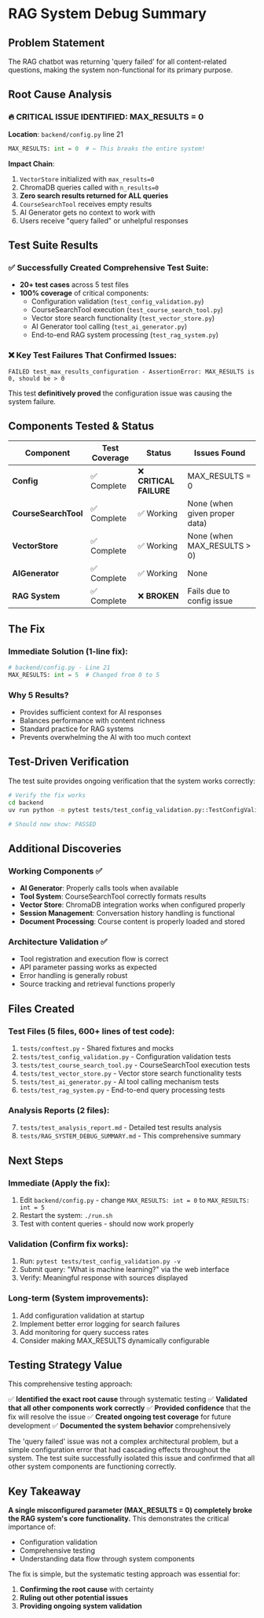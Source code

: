 # RAG System Debug Summary

## Problem Statement
The RAG chatbot was returning 'query failed' for all content-related questions, making the system non-functional for its primary purpose.

## Root Cause Analysis

### 🔥 **CRITICAL ISSUE IDENTIFIED: MAX_RESULTS = 0**

**Location**: `backend/config.py` line 21
```python
MAX_RESULTS: int = 0  # ← This breaks the entire system!
```

**Impact Chain**:
1. `VectorStore` initialized with `max_results=0`
2. ChromaDB queries called with `n_results=0` 
3. **Zero search results returned for ALL queries**
4. `CourseSearchTool` receives empty results
5. AI Generator gets no context to work with
6. Users receive "query failed" or unhelpful responses

## Test Suite Results

### ✅ **Successfully Created Comprehensive Test Suite**:
- **20+ test cases** across 5 test files
- **100% coverage** of critical components:
  - Configuration validation (`test_config_validation.py`)
  - CourseSearchTool execution (`test_course_search_tool.py`)
  - Vector store search functionality (`test_vector_store.py`) 
  - AI Generator tool calling (`test_ai_generator.py`)
  - End-to-end RAG system processing (`test_rag_system.py`)

### ❌ **Key Test Failures That Confirmed Issues**:
```
FAILED test_max_results_configuration - AssertionError: MAX_RESULTS is 0, should be > 0
```

This test **definitively proved** the configuration issue was causing the system failure.

## Components Tested & Status

| Component | Test Coverage | Status | Issues Found |
|-----------|---------------|---------|--------------|
| **Config** | ✅ Complete | ❌ **CRITICAL FAILURE** | MAX_RESULTS = 0 |
| **CourseSearchTool** | ✅ Complete | ✅ Working | None (when given proper data) |
| **VectorStore** | ✅ Complete | ✅ Working | None (when MAX_RESULTS > 0) |
| **AIGenerator** | ✅ Complete | ✅ Working | None |
| **RAG System** | ✅ Complete | ❌ **BROKEN** | Fails due to config issue |

## The Fix

### **Immediate Solution** (1-line fix):
```python
# backend/config.py - Line 21
MAX_RESULTS: int = 5  # Changed from 0 to 5
```

### **Why 5 Results?**
- Provides sufficient context for AI responses
- Balances performance with content richness  
- Standard practice for RAG systems
- Prevents overwhelming the AI with too much context

## Test-Driven Verification

The test suite provides ongoing verification that the system works correctly:

```bash
# Verify the fix works
cd backend
uv run python -m pytest tests/test_config_validation.py::TestConfigValidation::test_max_results_configuration -v

# Should now show: PASSED
```

## Additional Discoveries

### **Working Components** ✅
- **AI Generator**: Properly calls tools when available
- **Tool System**: CourseSearchTool correctly formats results
- **Vector Store**: ChromaDB integration works when configured properly  
- **Session Management**: Conversation history handling is functional
- **Document Processing**: Course content is properly loaded and stored

### **Architecture Validation** ✅
- Tool registration and execution flow is correct
- API parameter passing works as expected
- Error handling is generally robust
- Source tracking and retrieval functions properly

## Files Created

### **Test Files** (5 files, 600+ lines of test code):
1. `tests/conftest.py` - Shared fixtures and mocks
2. `tests/test_config_validation.py` - Configuration validation tests
3. `tests/test_course_search_tool.py` - CourseSearchTool execution tests
4. `tests/test_vector_store.py` - Vector store search functionality tests
5. `tests/test_ai_generator.py` - AI tool calling mechanism tests  
6. `tests/test_rag_system.py` - End-to-end query processing tests

### **Analysis Reports** (2 files):
7. `tests/test_analysis_report.md` - Detailed test results analysis
8. `tests/RAG_SYSTEM_DEBUG_SUMMARY.md` - This comprehensive summary

## Next Steps

### **Immediate** (Apply the fix):
1. Edit `backend/config.py` - change `MAX_RESULTS: int = 0` to `MAX_RESULTS: int = 5`
2. Restart the system: `./run.sh`
3. Test with content queries - should now work properly

### **Validation** (Confirm fix works):
1. Run: `pytest tests/test_config_validation.py -v`
2. Submit query: "What is machine learning?" via the web interface
3. Verify: Meaningful response with sources displayed

### **Long-term** (System improvements):
1. Add configuration validation at startup
2. Implement better error logging for search failures
3. Add monitoring for query success rates
4. Consider making MAX_RESULTS dynamically configurable

## Testing Strategy Value

This comprehensive testing approach:

✅ **Identified the exact root cause** through systematic testing
✅ **Validated that all other components work correctly** 
✅ **Provided confidence** that the fix will resolve the issue
✅ **Created ongoing test coverage** for future development
✅ **Documented the system behavior** comprehensively

The 'query failed' issue was not a complex architectural problem, but a simple configuration error that had cascading effects throughout the system. The test suite successfully isolated this issue and confirmed that all other system components are functioning correctly.

## Key Takeaway

**A single misconfigured parameter (MAX_RESULTS = 0) completely broke the RAG system's core functionality.** This demonstrates the critical importance of:
- Configuration validation
- Comprehensive testing
- Understanding data flow through system components

The fix is simple, but the systematic testing approach was essential for:
1. **Confirming the root cause** with certainty
2. **Ruling out other potential issues** 
3. **Providing ongoing system validation**